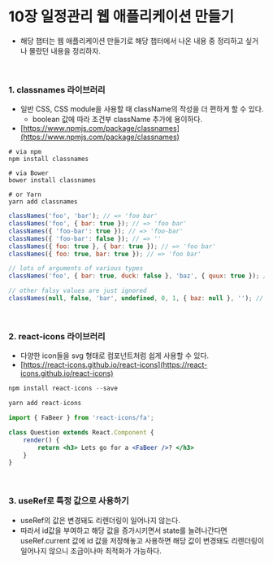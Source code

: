 # 10장 일정관리 웹 애플리케이션 만들기

- 해당 챕터는 웹 애플리케이션 만들기로 해당 챕터에서 나온 내용 중 정리하고 싶거나 몰랐던 내용을 정리하자.

<br />

### 1. classnames 라이브러리

- 일반 CSS, CSS module을 사용할 때 className의 작성을 더 편하게 할 수 있다.
    - boolean 값에 따라 조건부 className 추가에 용이하다.
- [https://www.npmjs.com/package/classnames](https://www.npmjs.com/package/classnames)

```
# via npm
npm install classnames

# via Bower
bower install classnames

# or Yarn
yarn add classnames
```

```jsx
classNames('foo', 'bar'); // => 'foo bar'
classNames('foo', { bar: true }); // => 'foo bar'
classNames({ 'foo-bar': true }); // => 'foo-bar'
classNames({ 'foo-bar': false }); // => ''
classNames({ foo: true }, { bar: true }); // => 'foo bar'
classNames({ foo: true, bar: true }); // => 'foo bar'

// lots of arguments of various types
classNames('foo', { bar: true, duck: false }, 'baz', { quux: true }); // => 'foo bar baz quux'

// other falsy values are just ignored
classNames(null, false, 'bar', undefined, 0, 1, { baz: null }, ''); // => 'bar 1'
```

<br />

### 2. react-icons 라이브러리

- 다양한 icon들을 svg 형태로 컴포넌트처럼 쉽게 사용할 수 있다.
- [https://react-icons.github.io/react-icons](https://react-icons.github.io/react-icons)

```jsx
npm install react-icons --save

yarn add react-icons
```

```jsx
import { FaBeer } from 'react-icons/fa';

class Question extends React.Component {
    render() {
        return <h3> Lets go for a <FaBeer />? </h3>
    }
}
```

<br />

### 3. useRef로 특정 값으로 사용하기

- useRef의 값은 변경돼도 리렌더링이 일어나지 않는다.
- 따라서 id값을 부여하고 해당 값을 증가시키면서 state를 늘려나간다면 useRef.current 값에 id 값을 저장해놓고 사용하면 해당 값이 변경돼도 리렌더링이 일어나지 않으니 조금이나마 최적화가 가능하다.
